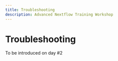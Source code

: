 ```yaml
---
title: Troubleshooting
description: Advanced Nextflow Training Workshop
---
```


# Troubleshooting

To be introduced on day #2
